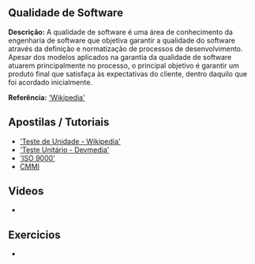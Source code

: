 ## Qualidade de Software

**Descrição:** A qualidade de software é uma área de conhecimento da engenharia de software que objetiva garantir a qualidade do software através da definição e normatização de processos de desenvolvimento. Apesar dos modelos aplicados na garantia da qualidade de software atuarem principalmente no processo, o principal objetivo é garantir um produto final que satisfaça às expectativas do cliente, dentro daquilo que foi acordado inicialmente.

**Referência:** ['Wikipedia'](http://pt.wikipedia.org/wiki/Qualidade_de_software)

## Apostilas / Tutoriais

- ['Teste de Unidade - Wikipedia'](http://pt.wikipedia.org/wiki/Teste_de_unidade)
- ['Teste Unitário - Devmedia'](http://www.devmedia.com.br/testes-de-software-teste-unitario/22284)
- ['ISO 9000'](http://pt.wikipedia.org/wiki/ISO_9000)
- [CMMI](http://pt.wikipedia.org/wiki/CMMI)
## Videos

- []()

## Exercicios

- []()
